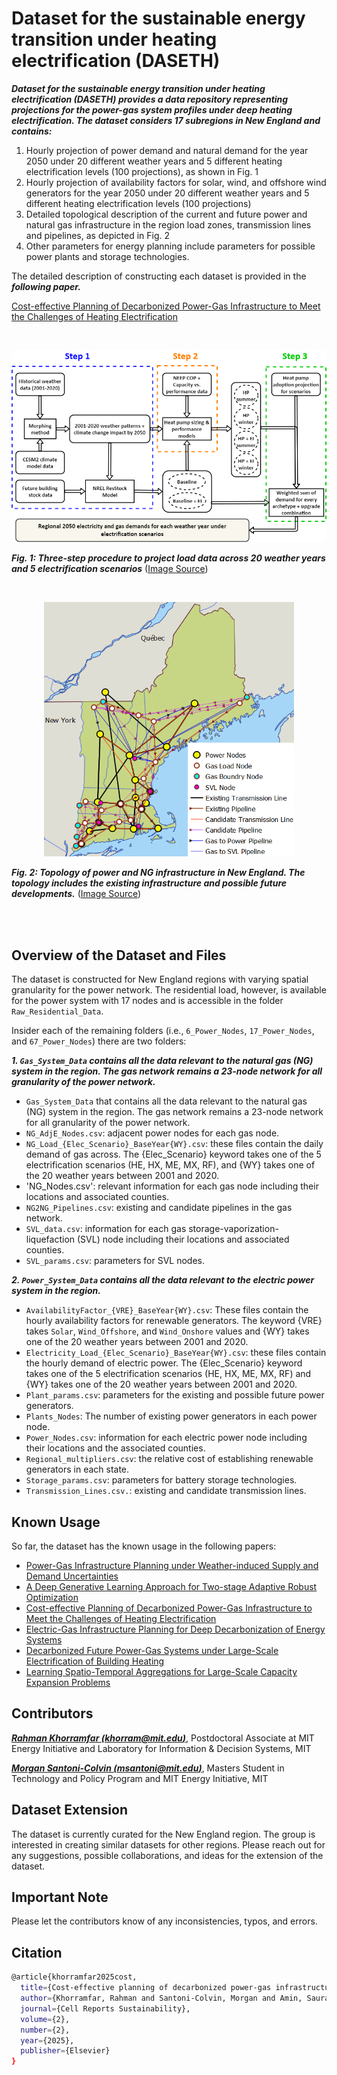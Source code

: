 # Dataset for the sustainable energy transition under heating electrification (DASETH)

***Dataset for the sustainable energy transition under heating electrification (DASETH) provides a data repository representing projections for the power-gas system profiles under deep heating electrification. The dataset considers 17 subregions in New England and contains:***

1. Hourly projection of power demand and natural demand for the year 2050 under 20 different weather years and 5 different heating electrification levels (100 projections), as shown in Fig. 1
2. Hourly projection of availability factors for solar, wind, and offshore wind generators for the year 2050 under 20 different weather years and 5 different heating electrification levels (100 projections) 
3. Detailed topological description of the current and future power and natural gas infrastructure in the region load zones, transmission lines and pipelines, as depicted in Fig. 2
4. Other parameters for energy planning include parameters for possible power plants and storage technologies. 

The detailed description of constructing each dataset is provided in the ***following paper.***


[Cost-effective Planning of Decarbonized Power-Gas Infrastructure to Meet the Challenges of Heating Electrification](https://www.cell.com/cell-reports-sustainability/fulltext/S2949-7906%2825%2900003-5)


<be>
<br>
  
<p align="center">
  <img src="bottomup-diagram.png" width="700" title="Three-step procedure to project load data across 20 weather years and 5 electrification scenarios">
</p>

***Fig. 1: Three-step procedure to project load data across 20 weather years and 5 electrification scenarios*** ([Image Source](https://arxiv.org/abs/2308.16814))

<be>
<br>
<p align="center">
  <img src="connections-all.png" width="400" title=" Topology of power and NG infrastructure in New England. The topology includes the existing infrastructure and the possible future developments">
</p>

***Fig. 2: Topology of power and NG infrastructure in New England. The topology includes the existing infrastructure and possible future developments.*** ([Image Source](https://arxiv.org/abs/2308.16814))




<be>
<br>
<br>
  
## Overview of the Dataset and Files

The dataset is constructed for New England regions with varying spatial granularity for the power network. The residential load, however, is available for the power system with 17 nodes and is accessible in the folder `Raw_Residential_Data`. 

Insider each of the remaining folders (i.e., `6_Power_Nodes`, `17_Power_Nodes`, and  `67_Power_Nodes`) there are two folders:

 ***1. `Gas_System_Data` contains all the data relevant to the natural gas (NG) system in the region. The gas network remains a 23-node network for all granularity of the power network.***
 
- `Gas_System_Data` that contains all the data relevant to the natural gas (NG) system in the region. The gas network remains a 23-node network for all granularity of the power network.
- `NG_AdjE_Nodes.csv`: adjacent power nodes for each gas node.
- `NG_Load_{Elec_Scenario}_BaseYear{WY}.csv`: these files contain the daily demand of gas across. The {Elec_Scenario} keyword takes one of the 5 electrification scenarios (HE, HX, ME, MX, RF), and {WY} takes one of the 20 weather years between 2001 and 2020.
- 'NG_Nodes.csv': relevant information for each gas node including their locations and associated counties.
- `NG2NG_Pipelines.csv`: existing and candidate pipelines in the gas network.
- `SVL_data.csv`: information for each gas storage-vaporization-liquefaction (SVL) node including their locations and associated counties.
- `SVL_params.csv`: parameters for SVL nodes.
 
 
 ***2. `Power_System_Data` contains all the data relevant to the electric power system in the region.***
 
 - `AvailabilityFactor_{VRE}_BaseYear{WY}.csv`: These files contain the hourly availability factors for renewable generators. The keyword {VRE} takes `Solar`, `Wind_Offshore`, and `Wind_Onshore` values and {WY} takes one of the 20 weather years between 2001 and 2020.
 - `Electricity_Load_{Elec_Scenario}_BaseYear{WY}.csv`: these files contain the hourly demand of electric power. The {Elec_Scenario} keyword takes one of the 5 electrification scenarios (HE, HX, ME, MX, RF) and {WY} takes one of the 20 weather years between 2001 and 2020.
 - `Plant_params.csv`: parameters for the existing and possible future power generators.
 - `Plants_Nodes`: The number of existing power generators in each power node.
 - `Power_Nodes.csv`: information for each electric power node including their locations and the associated counties.
 - `Regional_multipliers.csv`: the relative cost of establishing renewable generators in each state.
 - `Storage_params.csv`: parameters for battery storage technologies.
 - `Transmission_Lines.csv.`: existing and candidate transmission lines.  

 

## Known Usage
So far, the dataset has the known usage in the following papers:
- [Power-Gas Infrastructure Planning under Weather-induced Supply and Demand Uncertainties](https://arxiv.org/abs/2506.23509)
- [A Deep Generative Learning Approach for Two-stage Adaptive Robust Optimization](https://openreview.net/forum?id=CKXul9iX77) 
- [Cost-effective Planning of Decarbonized Power-Gas Infrastructure to Meet the Challenges of Heating Electrification](https://arxiv.org/abs/2308.16814)
- [Electric-Gas Infrastructure Planning for Deep Decarbonization of Energy Systems](https://arxiv.org/abs/2212.13655)
- [Decarbonized Future Power-Gas Systems under Large-Scale Electrification of Building Heating](https://ui.adsabs.harvard.edu/abs/2022AGUFMGC42Q0922K/abstract)
- [Learning Spatio-Temporal Aggregations for Large-Scale Capacity Expansion Problems](https://dl.acm.org/doi/abs/10.1145/3576841.3585920)

## Contributors 
***[Rahman Khorramfar (khorram@mit.edu)](https://github.com/RahmanKhorramfar91)***, Postdoctoral Associate at MIT Energy Initiative and Laboratory for Information & Decision Systems, MIT

***[Morgan Santoni-Colvin (msantoni@mit.edu)](https://www.linkedin.com/in/morgan-santoni-colvin/)***, Masters Student in Technology and Policy Program and MIT Energy Initiative, MIT


## Dataset Extension
The dataset is currently curated for the New England region. The group is interested in creating similar datasets for other regions. Please reach out for any suggestions, possible collaborations, and ideas for the extension of the dataset.

## Important Note
Please let the contributors know of any inconsistencies, typos, and errors.





## Citation
```bash 
@article{khorramfar2025cost,
  title={Cost-effective planning of decarbonized power-gas infrastructure to meet the challenges of heating electrification},
  author={Khorramfar, Rahman and Santoni-Colvin, Morgan and Amin, Saurabh and Norford, Leslie K and Botterud, Audun and Mallapragada, Dharik},
  journal={Cell Reports Sustainability},
  volume={2},
  number={2},
  year={2025},
  publisher={Elsevier}
}
```
